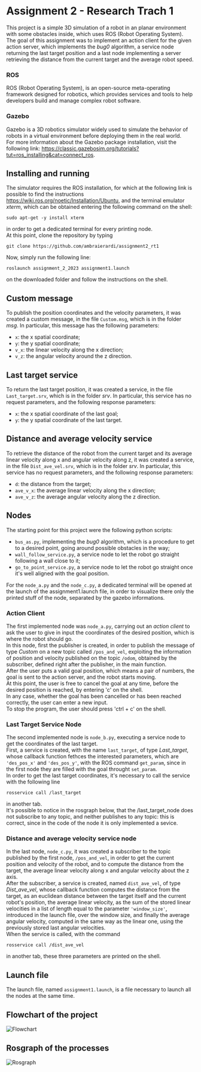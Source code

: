 Assignment 2 - Research Trach 1
================================

This project is a simple 3D simulation of a robot in an planar environment with some obstacles inside, which uses ROS (Robot Operating System).   
The goal of this assignment was to implement an action client for the given action server, which implements the *bug0* algorithm, a service node returning the last target position and a last node implementing a server retrieving the distance from the current target and the average robot speed.

### ROS ###
ROS (Robot Operating System), is an open-source meta-operating framework designed for robotics, which provides services and tools to help developers build and manage complex robot software.
### Gazebo ###
Gazebo is a 3D robotics simulator widely used to simulate the behavior of robots in a virtual environment before deploying them in the real world.  
For more information about the Gazebo package installation, visit the following link: https://classic.gazebosim.org/tutorials?tut=ros_installing&cat=connect_ros.

Installing and running
----------------------

The simulator requires the ROS installation, for which at the following link is possible to find the instructions https://wiki.ros.org/noetic/Installation/Ubuntu, and the terminal emulator *xterm*, which can be obtained entering the following command on the shell: 
```
sudo apt-get -y install xterm
```
 in order to get a dedicated terminal for every printing node.  
At this point, clone the repository by typing 
```
git clone https://github.com/ambraierardi/assignment2_rt1
```  
Now, simply run the following line: 
```
roslaunch assignment_2_2023 assignment1.launch
```
on the downloaded folder and follow the instructions on the shell.

Custom message
----------------------
To publish the position coordinates and the velocity parameters, it was created a custom message, in the file `Custom.msg`, which is in the folder *msg*. In particular, this message has the following parameters:  
* `x`: the x spatial coordinate;
* `y`: the y spatial coordinate;
* `v_x`: the linear velocity along the x direction;
* `v_z`: the angular velocity around the z direction.

Last target service
----------------------
To return the last target position, it was created a service, in the file `Last_target.srv`, which is in the folder *srv*. In particular, this service has no request parameters, and the following response parameters:
* `x`: the x spatial coordinate of the last goal;
* `y`: the y spatial coordinate of the last target.

Distance and average velocity service
----------------------
To retrieve the distance of the robot from the current target and its average linear velocity along x and angular velocity along z, it was created a service, in the file `Dist_ave_vel.srv`, which is in the folder *srv*. In particular, this service has no request parameters, and the following response parameters:
* `d`: the distance from the target;
* `ave_v_x`: the average linear velocity along the x direction;
* `ave_v_z`: the average angular velocity along the z direction.

Nodes
----------------------
The starting point for this project were the following python scripts:
* `bus_as.py`, implementing the *bug0* algorithm, which is a procedure to get to a desired point, going around possible obstacles in the way;
* `wall_follow_service.py`, a service node to let the robot go straight following a wall close to it;
* `go_to_point_service.py`, a service node to let the robot go straight once it's well aligned with the goal position.

For the `node_a.py` and the `node_c.py`, a dedicated terminal will be opened at the launch of the assignment1.launch file, in order to visualize there only the printed stuff of the node, separated by the gazebo informations.
### Action Client ###
The first implemented node was `node_a.py`, carrying out an *action client* to ask the user to give in input the coordinates of the desired position, which is where the robot should go.  
In this node, first the publisher is created, in order to publish the message of type *Custom* on a new topic called `/pos_and_vel`, exploiting the information of position and velocity published on the topic `/odom`, obtained by the subscriber, defined right after the publisher, in the main function.  
After the user puts a valid goal position, which means a pair of numbers, the goal is sent to the action server, and the robot starts moving.  
At this point, the user is free to cancel the goal at any time, before the desired position is reached, by entering 'c' on the shell.  
In any case, whether the goal has been cancelled or has been reached correctly, the user can enter a new input.  
To stop the program, the user should press 'ctrl + c' on the shell.
### Last Target Service Node ###
The second implemented node is `node_b.py`, executing a service node to get the coordinates of the last target.  
First, a service is created, with the name `last_target`, of type *Last_target*, whose callback function fethces the interested parameters, which are `'des_pos_x'` and `'des_pos_y'`, with the ROS command `get_param`, since in the first node they are filled with the goal throught `set_param`.  
In order to get the last target coordinates, it's necessary to call the service with the following line 
```
rosservice call /last_target
```
 in another tab.  
 It's possible to notice in the rosgraph below, that the /last_target_node does not subscribe to any topic, and neither publishes to any topic: this is correct, since in the code of the node it is only implemented a sevice.
### Distance and average velocity service node ###
In the last node, `node_c.py`, it was created a subscriber to the topic published by the first node, `/pos_and_vel`, in order to get the current position and velocity of the robot, and to compute the distance from the target, the average linear velocity along x and angular velocity about the z axis.  
After the subscriber, a service is created, named `dist_ave_vel`, of type *Dist_ave_vel*, whose callback function computes the distance from the target, as an euclidean distance between the target itself and the current robot's position, the average linear velocity, as the sum of the stored linear velocities in a list of length equal to the parameter `'window_size'`, introduced in the launch file, over the window size, and finally the average angular velocity, computed in the same way as the linear one, using the previously stored last angular velocities.  
When the service is called, with the command 
```
rosservice call /dist_ave_vel
```
in another tab, these three parameters are printed on the shell.

Launch file
----------------------
The launch file, named `assignment1.launch`, is a file necessary to launch all the nodes at the same time.

Flowchart of the project
----------------------
![Flowchart](Flowchart.drawio.png)

Rosgraph of the processes
----------------------
![Rosgraph](rosgraph.png)
